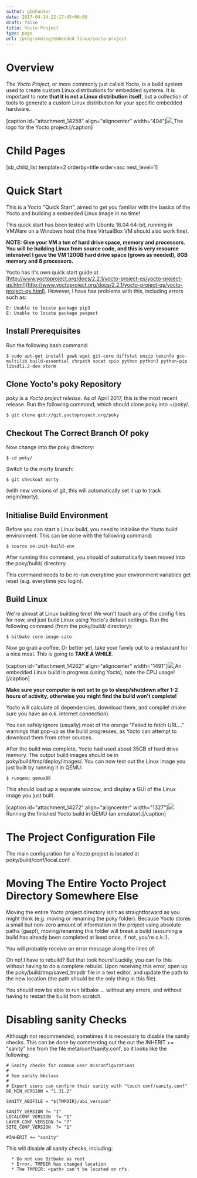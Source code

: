 ```yaml
---
author: gbmhunter
date: 2017-04-14 22:17:45+00:00
draft: false
title: Yocto Project
type: page
url: /programming/embedded-linux/yocto-project
---
```


# Overview




The _Yocto Project_, or more commonly just called _Yocto_, is a build system used to create custom Linux distributions for embedded systems. It is important to note **that it is not a Linux distribution itself**, but a collection of tools to generate a custom Linux distribution for your specific embedded hardware.



[caption id="attachment_14258" align="aligncenter" width="404"][![](http://blog.mbedded.ninja/wp-content/uploads/2017/04/the-yocto-project-logo.png)
](http://blog.mbedded.ninja/wp-content/uploads/2017/04/the-yocto-project-logo.png) The logo for the Yocto project.[/caption]



# Child Pages




[sb_child_list template=2 orderby=title order=asc nest_level=1]




# Quick Start




This is a Yocto "Quick Start", aimed to get you familiar with the basics of the Yocto and building a embedded Linux image in no time!




This quick start has been tested with Ubuntu 16.04 64-bit, running in VMWare on a Windows host (the free VirtualBox VM should also work fine).




**NOTE: Give your VM a ton of hard drive space, memory and processors. You will be building Linux from source code, and this is very resource intensive! I gave the VM 120GB hard drive space (grows as needed), 8GB memory and 8 processors.**




Yocto has it's own quick start guide at [http://www.yoctoproject.org/docs/2.2.1/yocto-project-qs/yocto-project-qs.html](http://www.yoctoproject.org/docs/2.2.1/yocto-project-qs/yocto-project-qs.html). However, I have has problems with this, including errors such as:



    
    E: Unable to locate package pip3
    E: Unable to locate package pexpect




## Install Prerequisites




Run the following bash command:



    
    $ sudo apt-get install gawk wget git-core diffstat unzip texinfo gcc-multilib build-essential chrpath socat cpio python python3 python-pip libsdl1.2-dev xterm




## Clone Yocto's poky Repository




_poky_ is a _Yocto project release_. As of April 2017, this is the most recent release. Run the following command, which should clone poky into ~/poky/.



    
    $ git clone git://git.yoctoproject.org/poky




## Checkout The Correct Branch Of poky




Now change into the poky directory:



    
    $ cd poky/




Switch to the morty branch:



    
    $ git checkout morty




(with new versions of git, this will automatically set it up to track origin/morty).




## Initialise Build Environment




Before you can start a Linux build, you need to initialise the Yocto build environment. This can be done with the following command:



    
    $ source oe-init-build-env




After running this command, you should of automatically been moved into the poky/build/ directory.




This command needs to be re-run everytime your environment variables get reset (e.g. everytime you login).




## Build Linux




We're almost at Linux building time! We won't touch any of the config files for now, and just build Linux using Yocto's default settings. Run the following command (from the poky/build/ directory):



    
    $ bitbake core-image-sato




Now go grab a coffee. Or better yet, take your family out to a restaurant for a nice meal. This is going to **TAKE A WHILE**.



[caption id="attachment_14262" align="aligncenter" width="1491"][![](http://blog.mbedded.ninja/wp-content/uploads/2017/04/yocto-linux-build-in-progress-showing-cpu-usage.png)
](http://blog.mbedded.ninja/wp-content/uploads/2017/04/yocto-linux-build-in-progress-showing-cpu-usage.png) An embedded Linux build in progress (using Yocto), note the CPU usage![/caption]



**Make sure your computer is not set to go to sleep/shutdown after 1-2 hours of activity, otherwise you might find the build won't complete!**




Yocto will calculate all dependencies, download them, and compile! (make sure you have an o.k. internet connection).




You can safely ignore (usually)  most of the orange "Failed to fetch URL..." warnings that pop-up as the build progresses, as Yocto can attempt to download them from other sources.




After the build was complete, Yocto had used about 35GB of hard drive memory. The output build images should be in poky/build/tmp/deploy/images/. You can now test out the Linux image you just built by running it in QEMU:



    
    $ runqemu qemux86




This should load up a separate window, and display a GUI of the Linux image you just built.



[caption id="attachment_14272" align="aligncenter" width="1327"][![](http://blog.mbedded.ninja/wp-content/uploads/2017/04/yocto-running-qemu-after-building-default-linux-image.png)
](http://blog.mbedded.ninja/wp-content/uploads/2017/04/yocto-running-qemu-after-building-default-linux-image.png) Running the finished Yocto build in QEMU (an emulator).[/caption]



# The Project Configuration File




The main configuration for a Yocto project is located at poky/build/conf/local.conf.




# Moving The Entire Yocto Project Directory Somewhere Else




Moving the entire Yocto project directory isn't as straightforward as you might think (e.g. moving or renaming the poky folder). Because Yocto stores a small but non-zero amount of information in the project using absolute paths (gasp!), moving/renaming this folder will break a build (assuming a build has already been completed at least once, if not, you're o.k.!).




You will probably receive an error message along the lines of:







Oh no! I have to rebuild? But that took hours! Luckily, you can fix this without having to do a complete rebuild. Upon receiving this error, open up the poky/build/tmp/saved_tmpdir file in a text editor, and update the path to the new location (the path should be the only thing in this file).




You should now be able to run bitbake ... without any errors, and without having to restart the build from scratch.







# Disabling sanity Checks




Although not recommended, sometimes it is necessary to disable the sanity checks. This can be done by commenting out the out the INHERIT += "sanity" line from the file meta/conf/sanity.conf, so it looks like the following:



    
    # Sanity checks for common user misconfigurations
    #
    # See sanity.bbclass
    #
    # Expert users can confirm their sanity with "touch conf/sanity.conf"
    BB_MIN_VERSION = "1.31.2"
    
    SANITY_ABIFILE = "${TMPDIR}/abi_version"
    
    SANITY_VERSION ?= "1"
    LOCALCONF_VERSION  ?= "1"
    LAYER_CONF_VERSION ?= "7"
    SITE_CONF_VERSION  ?= "1"
    
    #INHERIT += "sanity"




This will disable all sanity checks, including:





	  * Do not use Bitbake as root 
	  * Error, TMPDIR has changed location 
	  * The TMPDIR: <path> can't be located on nfs. 


